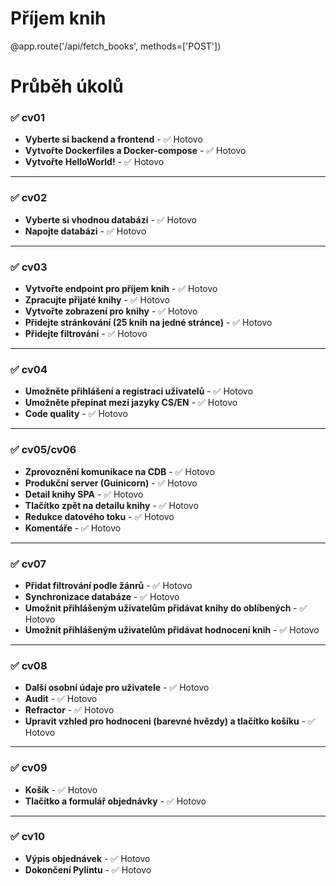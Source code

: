 # Příjem knih

@app.route('/api/fetch_books', methods=['POST'])



# Průběh úkolů

<!--✅ ❌ ❓ 🛠 📋-->

### ✅ cv01
- **Vyberte si backend a frontend** - ✅ Hotovo
- **Vytvořte Dockerfiles a Docker-compose** - ✅ Hotovo
- **Vytvořte HelloWorld!** - ✅ Hotovo

---

### ✅ cv02
- **Vyberte si vhodnou databázi** - ✅ Hotovo
- **Napojte databázi** - ✅ Hotovo
---

### ✅ cv03
- **Vytvořte endpoint pro příjem knih** - ✅ Hotovo
- **Zpracujte přijaté knihy** - ✅ Hotovo
- **Vytvořte zobrazení pro knihy** - ✅ Hotovo
- **Přidejte stránkování (25 knih na jedné stránce)** - ✅ Hotovo
- **Přidejte filtrování** - ✅ Hotovo

---

### ✅ cv04
- **Umožněte přihlášení a registraci uživatelů** - ✅ Hotovo
- **Umožněte přepínat mezi jazyky CS/EN** - ✅ Hotovo
- **Code quality** - ✅ Hotovo

---

### ✅ cv05/cv06
- **Zprovoznění komunikace na CDB** - ✅ Hotovo
- **Produkční server (Guinicorn)** - ✅ Hotovo
- **Detail knihy SPA** - ✅ Hotovo
- **Tlačítko zpět na detailu knihy** - ✅ Hotovo
- **Redukce datového toku** - ✅ Hotovo
- **Komentáře** - ✅ Hotovo

---

### ✅ cv07
- **Přidat filtrování podle žánrů** - ✅ Hotovo
- **Synchronizace databáze** - ✅ Hotovo
- **Umožnit přihlášeným uživatelům přidávat knihy do oblíbených** - ✅ Hotovo
- **Umožnit přihlášeným uživatelům přidávat hodnocení knih** - ✅ Hotovo

---

### ✅ cv08
- **Další osobní údaje pro uživatele** - ✅ Hotovo
- **Audit** - ✅ Hotovo
- **Refractor** - ✅ Hotovo
- **Upravit vzhled pro hodnoceni (barevné hvězdy) a tlačítko košíku** - ✅ Hotovo

---

### ✅ cv09
- **Košík** - ✅ Hotovo
- **Tlačítko a formulář objednávky** - ✅ Hotovo

---

### ✅ cv10
- **Výpis objednávek** - ✅ Hotovo
- **Dokončení Pylintu** - ✅ Hotovo
